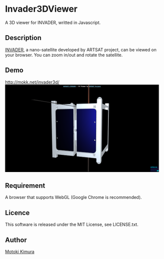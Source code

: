 Invader3DViewer
====
A 3D viewer for INVADER, writted in Javascript.

## Description

[INVADER](http://artsat.jp/en/project/invader), a nano-satellite developed by ARTSAT project, can be viewed on your browser. 
You can zoom in/out and rotate the satellite.

## Demo

http://mokk.net/invader3d/
<br />
<img src="https://raw.githubusercontent.com/motokimura/Invader3DViewer/master/screen_capture.png" />

## Requirement

A browser that supports WebGL (Google Chrome is recommended).

## Licence

This software is released under the MIT License, see LICENSE.txt.

## Author

[Motoki Kimura](https://github.com/motokimura)
